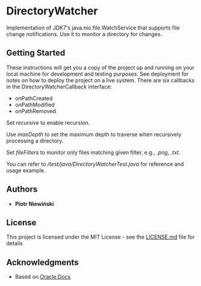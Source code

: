 # DirectoryWatcher

Implementation of JDK7's java.nio.file.WatchService that supports file change notifications. Use it to monitor a directory for changes. 

## Getting Started

These instructions will get you a copy of the project up and running on your local machine for development and testing purposes. See deployment for notes on how to deploy the project on a live system. There are six callbacks in the DirectoryWatcherCallback interface:
* onPathCreated
* onPathModified
* onPathRemoved

Set *recursive* to enable recursion. 

Use *maxDepth* to set the maximum depth to traverse when recursively processing a directory.

Set *fileFilters* to monitor only files matching given filter, e.g., *.png*, *.txt*.

You can refer to */test/java/DirectoryWatcherTest.java* for reference and usage example.

## Authors

* **Piotr Niewiński**

## License

This project is licensed under the MIT License - see the [LICENSE.md](LICENSE.md) file for details

## Acknowledgments

* Based on [Oracle Docs](https://docs.oracle.com/javase/tutorial/essential/io/notification.html)
